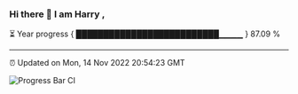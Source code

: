 ### Hi there 👋 I am Harry , 

⏳ Year progress { ██████████████████████████▁▁▁▁ } 87.09 %

---

⏰ Updated on Mon, 14 Nov 2022 20:54:23 GMT

![Progress Bar CI](https://github.com/duykhang68/duykhang68/workflows/Progress%20Bar%20CI/badge.svg)
